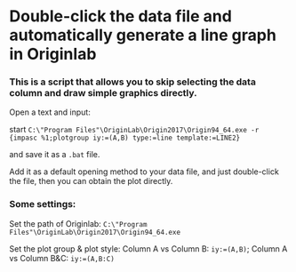 # Double-click the data file and automatically generate a line graph in Originlab

### This is a script that allows you to skip selecting the data column and draw simple graphics directly.
Open a text and input:

start `C:\"Program Files"\OriginLab\Origin2017\Origin94_64.exe -r {impasc %1;plotgroup iy:=(A,B) type:=line template:=LINE2}`

and save it as a `.bat` file.

Add it as a default opening method to your data file, and just double-click the file, then you can obtain the plot directly.

### Some settings:
Set the path of Originlab: `C:\"Program Files"\OriginLab\Origin2017\Origin94_64.exe`

Set the plot group & plot style: Column A vs Column B: `iy:=(A,B)`; Column A vs Column B&C: `iy:=(A,B:C)`
